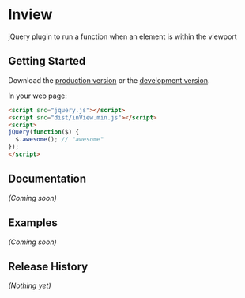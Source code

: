 # Inview

jQuery plugin to run a function when an element is within the viewport

## Getting Started
Download the [production version][min] or the [development version][max].

[min]: https://raw.github.com/kevchapman/inView/master/dist/inView.min.js
[max]: https://raw.github.com/kevchapman/inView/master/dist/inView.js

In your web page:

```html
<script src="jquery.js"></script>
<script src="dist/inView.min.js"></script>
<script>
jQuery(function($) {
  $.awesome(); // "awesome"
});
</script>
```

## Documentation
_(Coming soon)_

## Examples
_(Coming soon)_

## Release History
_(Nothing yet)_
